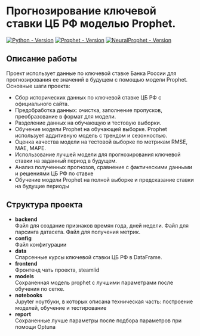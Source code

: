 # Прогнозирование ключевой ставки ЦБ РФ моделью Prophet.
[![Python - Version](https://img.shields.io/badge/Python-3.11-blue?style=for-the-badge&logo=python&logoColor=white)](https://www.python.org/)
[![Prophet - Version](https://img.shields.io/badge/Prophet-1.1.5-red?style=for-the-badge&logo=prophet)](https://facebook.github.io/prophet/)
[![NeuralProphet - Version](https://img.shields.io/badge/NeuralProphet-0.8.0-red?style=for-the-badge&logo=neuralprophet)](https://neuralprophet.com/)

## Описание работы
Проект использует данные по ключевой ставке Банка России для прогнозирования ее значений в будущем с помощью модели Prophet. Основные шаги проекта:
- Сбор исторических данных по ключевой ставке ЦБ РФ с официального сайта.
- Предобработка данных: очистка, заполнение пропусков, преобразование в формат для модели.
- Разделение данных на обучающую и тестовую выборки.
- Обучение модели Prophet на обучающей выборке. Prophet использует аддитивную модель с трендом и сезонностью.
- Оценка качества модели на тестовой выборке по метрикам RMSE, MAE, MAPE.
- Использование лучшей модели для прогнозирования ключевой ставки на заданный период в будущем.
- Анализ полученных прогнозов, сравнение с фактическими данными и решениями ЦБ РФ по ставке
- Обучение модели Prophet на полной выборке и предсказание ставки на будущие периоды<br>

## Структура проекта
- **backend** <br> 
Файл для создание признаков времян года, дней недели.
Файл для парсинга датасета.
Файл для получения метрик.
- **config** <br>
Файл конфигурации
- **data** <br>
Спарсенные курсы ключевой ставки ЦБ РФ в DataFrame.
- **frontend** <br>
Фронтенд чать проекта, steamlid
- **models** <br>
Сохраненная модель prophet с лучшими параметрами после обучения по сетке.
- **notebooks** <br> 
Jupyter ноутбуки, в которых описана техническая часть: построение моделей, обучение и тестирование
- **report** <br>
Сохраненные лучше параметры после подбора параметров при помощи Optuna
